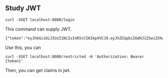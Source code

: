 ## Study JWT

```
curl -XGET localhost:8080/login
```
This command can supply JWT.
```sample response
{"token":"eyJhbGciOiJIUzI1NiIsInR5cCI6IkpXVCJ9.eyJhZG1pbiI6dHJ1ZSwiZXhwIjoxNjE4MjM3MTk5LCJpYXQiOiIyMDIxLTA0LTEyVDIyOjE5OjU5LjY1NTE4MSswOTowMCIsIm5hbWUiOiJ0ZXN0LXVzZXIiLCJzdWIiOiJ0ZXN0LXVzZSIsInlvdGVpIjoiZ28gdG8gaG9nZWhvZ2UifQ.TzCOS7fBxiTQZiWp4I3V1c2YDxIsM5Tr_uvqGjDCS_c"}
```

Use this, you can
```
curl -XGET localhost:8080/restricted -H 'Authorization: Bearer {token}'
```

Then, you can get claims in jwt.